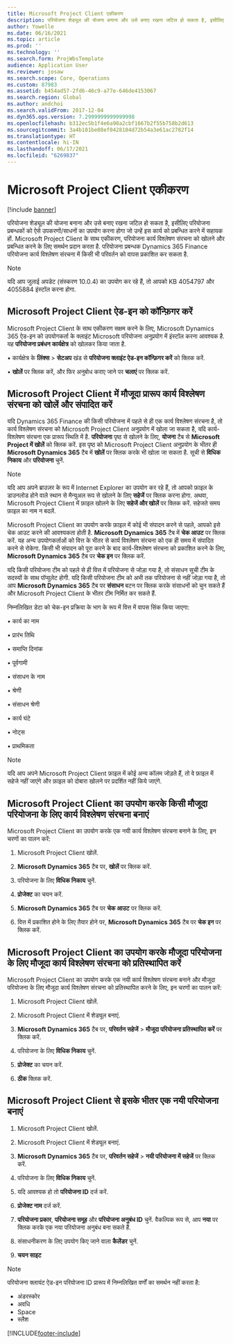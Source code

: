 ```yaml
---
title: Microsoft Project Client एकीकरण
description: परियोजना शेड्यूल की योजना बनाना और उसे बनाए रखना जटिल हो सकता है, इसीलिए परियोजना प्रबन्धकों को ऐसे उपकरणों/साधनों का उपयोग करना होगा जो उन्हें इस कार्य को प्रबन्धित करने में सहायक हों. Microsoft Project Client के साथ एकीकरण, परियोजना कार्य विश्लेषण संरचना को खोलने और प्रबन्धित करने के लिए समर्थन प्रदान करता है.
author: Yowelle
ms.date: 06/16/2021
ms.topic: article
ms.prod: ''
ms.technology: ''
ms.search.form: ProjWbsTemplate
audience: Application User
ms.reviewer: josaw
ms.search.scope: Core, Operations
ms.custom: 87983
ms.assetid: b454ad57-2fd6-46c9-a77e-646de4153067
ms.search.region: Global
ms.author: andchoi
ms.search.validFrom: 2017-12-04
ms.dyn365.ops.version: 7.2999999999999998
ms.openlocfilehash: b312ec5b1f4e6a98a2cbf1667b2f55b758b2d613
ms.sourcegitcommit: 3a4b181be08ef0428104d72b54a3e61ac2782f14
ms.translationtype: HT
ms.contentlocale: hi-IN
ms.lasthandoff: 06/17/2021
ms.locfileid: "6269837"
---
```

# <a name="microsoft-project-client-integration"></a>Microsoft Project Client एकीकरण

[!include [banner](../includes/banner.md)]

परियोजना शेड्यूल की योजना बनाना और उसे बनाए रखना जटिल हो सकता है, इसीलिए परियोजना प्रबन्धकों को ऐसे उपकरणों/साधनों का उपयोग करना होगा जो उन्हें इस कार्य को प्रबन्धित करने में सहायक हों. Microsoft Project Client के साथ एकीकरण, परियोजना कार्य विश्लेषण संरचना को खोलने और प्रबन्धित करने के लिए समर्थन प्रदान करता है. परियोजना प्रबन्धक Dynamics 365 Finance परियोजना कार्य विश्लेषण संरचना में किसी भी परिवर्तन को वापस प्रकाशित कर सकता है.

> [!NOTE]
> यदि आप जुलाई अपडेट (संस्करण 10.0.4) का उपयोग कर रहे हैं, तो आपको KB 4054797 और 4055884 इंस्टॉल करना होगा.

## <a name="configure-the-microsoft-project-client-add-in"></a>Microsoft Project Client ऐड-इन को कॉन्फ़िगर करें
Microsoft Project Client के साथ एकीकरण सक्षम करने के लिए, Microsoft Dynamics 365 ऐड-इन को उपयोगकर्ता के क्लाइंट Microsoft परियोजना अनुप्रयोग में इंस्टॉल करना आवश्यक है. यह **परियोजना प्रबंधन कार्यक्षेत्र** को खोलकर किया जाता है.

•   कार्यक्षेत्र के **लिंक्स** > **सेटअप** खंड से **परियोजना क्लाइंट ऐड-इन कॉन्फ़िगर करें** को क्लिक करें.

•   **खोलें** पर क्लिक करें, और फिर अनुबोध कराए जाने पर **चलाएं** पर क्लिक करें.

## <a name="open-and-edit-an-existing-draft-work-breakdown-structure-in-microsoft-project-client"></a>Microsoft Project Client में मौजूदा प्रारूप कार्य विश्लेषण संरचना को खोलें और संपादित करें
यदि Dynamics 365 Finance की किसी परियोजना में पहले से ही एक कार्य विश्लेषण संरचना है, तो कार्य विश्लेषण संरचना को Microsoft Project Client अनुप्रयोग में खोला जा सकता है, यदि कार्य-विश्लेषण संरचना एक प्रारूप स्थिति में है. **परियोजना** पृष्ठ से खोलने के लिए, **योजना** टैब से **Microsoft Project में खोलें** को क्लिक करें. इस पृष्ठ को Microsoft Project Client अनुप्रयोग के भीतर ही **Microsoft Dynamics 365** टैब में **खोलें** पर क्लिक करके भी खोला जा सकता है. सूची से **विधिक निकाय** और **परियोजना** चुनें.

> [!NOTE]
> यदि आप अपने ब्राउज़र के रूप में Internet Explorer का उपयोग कर रहे हैं, तो आपको फ़ाइल के डाउनलोड होने वाले स्थान से मैन्युअल रूप से खोलने के लिए **सहेजें** पर क्लिक करना होगा. अथवा, Microsoft Project Client में फ़ाइल खोलने के लिए **सहेजें और खोलें** पर क्लिक करें. सहेजते समय फ़ाइल का नाम न बदलें.

Microsoft Project Client का उपयोग करके फ़ाइल में कोई भी संपादन करने से पहले, आपको इसे चेक आउट करने की आवश्यकता होती है. **Microsoft Dynamics 365** टैब में **चेक आउट** पर क्लिक करें. यह अन्य उपयोगकर्ताओं को वित्त के भीतर से कार्य विश्लेषण संरचना को एक ही समय में संपादित करने से रोकेगा. किसी भी संपादन को पूरा करने के बाद कार्य-विश्लेषण संरचना को प्रकाशित करने के लिए, **Microsoft Dynamics 365** टैब पर **चेक इन** पर क्लिक करें.

यदि किसी परियोजना टीम को पहले से ही वित्त में परियोजना से जोड़ा गया है, तो संसाधन सूची टीम के सदस्यों के साथ पॉप्युलेट होगी. यदि किसी परियोजना टीम को अभी तक परियोजना से नहीं जोड़ा गया है, तो आप **Microsoft Dynamics 365** टैब पर **संसाधन** बटन पर क्लिक करके संसाधनों को चुन सकते हैं और Microsoft Project Client के भीतर टीम निर्मित कर सकते हैं. 

निम्नलिखित डेटा को चेक-इन प्रक्रिया के भाग के रूप में वित्त में वापस सिंक किया जाएगा:

•   कार्य का नाम

•   प्रारंभ तिथि

•   समाप्ति दिनांक

•   पूर्वगामी

•   संसाधन के नाम

•   श्रेणी

•   संसाधन श्रेणी

•   कार्य घंटे

•   नोट्स

•   प्राथमिकता

> [!NOTE]
> यदि आप अपने Microsoft Project Client फ़ाइल में कोई अन्य कॉलम जोड़ते हैं, तो वे फ़ाइल में सहेजे नहीं जाएंगे और फ़ाइल को दोबारा खोलने पर प्रदर्शित नहीं किये जाएंगे.

## <a name="create-the-work-breakdown-structure-for-an-existing-project-using-microsoft-project-client"></a>Microsoft Project Client का उपयोग करके किसी मौजूदा परियोजना के लिए कार्य विश्लेषण संरचना बनाएं
Microsoft Project Client का उपयोग करके एक नयी कार्य विश्लेषण संरचना बनाने के लिए, इन चरणों का पालन करें:


1.  Microsoft Project Client खोलें.

2.  **Microsoft Dynamics 365** टैब पर, **खोलें** पर क्लिक करें.

3.  परियोजना के लिए **विधिक निकाय** चुनें.

4.  **प्रोजेक्ट** का चयन करें.

5.  **Microsoft Dynamics 365** टैब पर **चेक आउट** पर क्लिक करें.

6.  वित्त में प्रकाशित होने के लिए तैयार होने पर, **Microsoft Dynamics 365** टैब पर **चेक इन** पर क्लिक करें.

## <a name="replace-the-existing-work-breakdown-structure-for-an-existing-project-using-microsoft-project-client"></a>Microsoft Project Client का उपयोग करके मौजूदा परियोजना के लिए मौजूदा कार्य विश्लेषण संरचना को प्रतिस्थापित करें
Microsoft Project Client का उपयोग करके एक नयी कार्य विश्लेषण संरचना बनाने और मौजूदा परियोजना के लिए मौजूदा कार्य विश्लेषण संरचना को प्रतिस्थापित करने के लिए, इन चरणों का पालन करें:

1.  Microsoft Project Client खोलें.

2.  Microsoft Project Client में शेड्यूल बनाएं.

3.  **Microsoft Dynamics 365** टैब पर, **परिवर्तन सहेजें** > **मौजूदा परियोजना प्रतिस्थापित करें** पर क्लिक करें.

4.  परियोजना के लिए **विधिक निकाय** चुनें.

5.  **प्रोजेक्ट** का चयन करें.

6.  **ठीक** क्लिक करें.

## <a name="create-a-new-project-from-within-microsoft-project-client"></a>Microsoft Project Client से इसके भीतर एक नयी परियोजना बनाएं


1.  Microsoft Project Client खोलें.

2.  Microsoft Project Client में शेड्यूल बनाएं.

3.  **Microsoft Dynamics 365** टैब पर, **परिवर्तन सहेजें** > **नयी परियोजना में सहेजें** पर क्लिक करें.

4.  परियोजना के लिए **विधिक निकाय** चुनें.

5.  यदि आवश्यक हो तो **परियोजना ID** दर्ज करें.

6.  **प्रोजेक्ट नाम** दर्ज करें.

7.  **परियोजना प्रकार**, **परियोजना समूह** और **परियोजना अनुबंध ID** चुनें. वैकल्पिक रूप से, आप **नया** पर क्लिक करके एक नया परियोजना अनुबंध बना सकते हैं.

8.  संसाधनीकरण के लिए उपयोग किए जाने वाला **कैलेंडर** चुनें.

11. **चयन साइट**

> [!NOTE]
> परियोजना क्लायंट ऐड-इन परियोजना ID प्रारूप में निम्नलिखित वर्णों का समर्थन नहीं करता है:
> 
>   - अंडरस्कोर
>   - अवधि
>   - Space
>   - स्लैश

[!INCLUDE[footer-include](../includes/footer-banner.md)]
